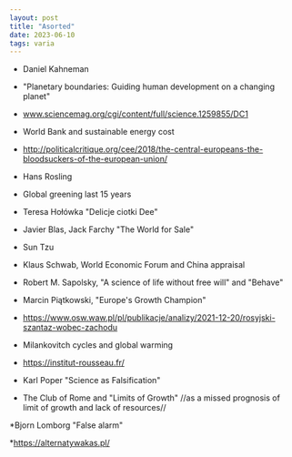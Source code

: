 ```yaml
---
layout: post
title: "Asorted"
date: 2023-06-10
tags: varia 
---
```


* Daniel Kahneman

* "Planetary boundaries: Guiding human development on a changing planet"

* www.sciencemag.org/cgi/content/full/science.1259855/DC1

* World Bank and sustainable energy cost

* http://politicalcritique.org/cee/2018/the-central-europeans-the-bloodsuckers-of-the-european-union/

* Hans Rosling

* Global greening last 15 years

* Teresa Hołówka "Delicje ciotki Dee"

* Javier Blas, Jack Farchy "The World for Sale"

* Sun Tzu

* Klaus Schwab, World Economic Forum and China appraisal    

* Robert M. Sapolsky, "A science of life without free will" and "Behave"

* Marcin Piątkowski, "Europe's Growth Champion"

* https://www.osw.waw.pl/pl/publikacje/analizy/2021-12-20/rosyjski-szantaz-wobec-zachodu

* Milankovitch cycles and global warming

* https://institut-rousseau.fr/

* Karl Poper "Science as Falsification"

* The Club of Rome and "Limits of Growth" //as a missed prognosis of limit of growth and lack of resources//

*Bjorn Lomborg "False alarm"

*https://alternatywakas.pl/

